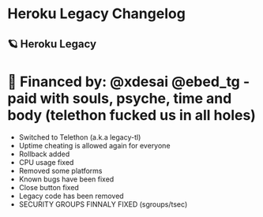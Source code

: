 # Heroku Legacy Changelog
## 🪐 Heroku Legacy
# 💸 Financed by: @xdesai @ebed_tg - paid with souls, psyche, time and body (telethon fucked us in all holes)

- Switched to Telethon (a.k.a legacy-tl)
- Uptime cheating is allowed again for everyone
- Rollback added
- CPU usage fixed
- Removed some platforms
- Known bugs have been fixed
- Close button fixed
- Legacy code has been removed
- SECURITY GROUPS FINNALY FIXED (sgroups/tsec)
